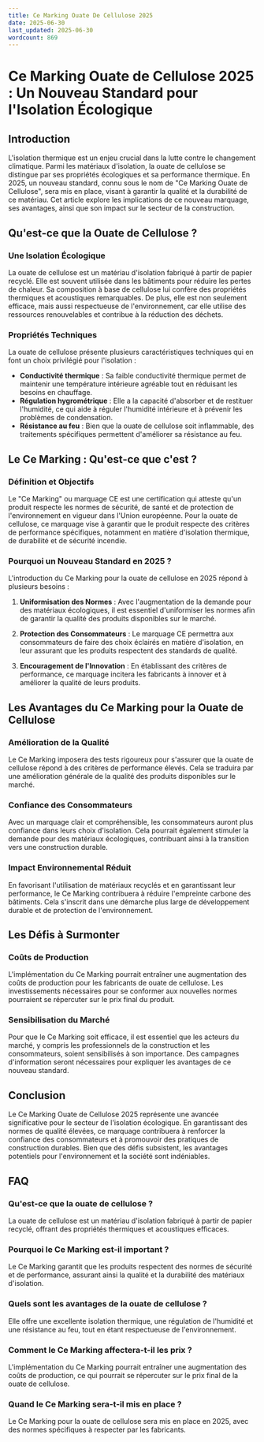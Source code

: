 ```yaml
---
title: Ce Marking Ouate De Cellulose 2025
date: 2025-06-30
last_updated: 2025-06-30
wordcount: 869
---
```


# Ce Marking Ouate de Cellulose 2025 : Un Nouveau Standard pour l'Isolation Écologique

## Introduction

L'isolation thermique est un enjeu crucial dans la lutte contre le changement climatique. Parmi les matériaux d'isolation, la ouate de cellulose se distingue par ses propriétés écologiques et sa performance thermique. En 2025, un nouveau standard, connu sous le nom de "Ce Marking Ouate de Cellulose", sera mis en place, visant à garantir la qualité et la durabilité de ce matériau. Cet article explore les implications de ce nouveau marquage, ses avantages, ainsi que son impact sur le secteur de la construction.

## Qu'est-ce que la Ouate de Cellulose ?

### Une Isolation Écologique

La ouate de cellulose est un matériau d'isolation fabriqué à partir de papier recyclé. Elle est souvent utilisée dans les bâtiments pour réduire les pertes de chaleur. Sa composition à base de cellulose lui confère des propriétés thermiques et acoustiques remarquables. De plus, elle est non seulement efficace, mais aussi respectueuse de l'environnement, car elle utilise des ressources renouvelables et contribue à la réduction des déchets.

### Propriétés Techniques

La ouate de cellulose présente plusieurs caractéristiques techniques qui en font un choix privilégié pour l'isolation :

- **Conductivité thermique** : Sa faible conductivité thermique permet de maintenir une température intérieure agréable tout en réduisant les besoins en chauffage.
- **Régulation hygrométrique** : Elle a la capacité d'absorber et de restituer l'humidité, ce qui aide à réguler l'humidité intérieure et à prévenir les problèmes de condensation.
- **Résistance au feu** : Bien que la ouate de cellulose soit inflammable, des traitements spécifiques permettent d'améliorer sa résistance au feu.

## Le Ce Marking : Qu'est-ce que c'est ?

### Définition et Objectifs

Le "Ce Marking" ou marquage CE est une certification qui atteste qu'un produit respecte les normes de sécurité, de santé et de protection de l'environnement en vigueur dans l'Union européenne. Pour la ouate de cellulose, ce marquage vise à garantir que le produit respecte des critères de performance spécifiques, notamment en matière d'isolation thermique, de durabilité et de sécurité incendie.

### Pourquoi un Nouveau Standard en 2025 ?

L'introduction du Ce Marking pour la ouate de cellulose en 2025 répond à plusieurs besoins :

1. **Uniformisation des Normes** : Avec l'augmentation de la demande pour des matériaux écologiques, il est essentiel d'uniformiser les normes afin de garantir la qualité des produits disponibles sur le marché.
   
2. **Protection des Consommateurs** : Le marquage CE permettra aux consommateurs de faire des choix éclairés en matière d'isolation, en leur assurant que les produits respectent des standards de qualité.

3. **Encouragement de l'Innovation** : En établissant des critères de performance, ce marquage incitera les fabricants à innover et à améliorer la qualité de leurs produits.

## Les Avantages du Ce Marking pour la Ouate de Cellulose

### Amélioration de la Qualité

Le Ce Marking imposera des tests rigoureux pour s'assurer que la ouate de cellulose répond à des critères de performance élevés. Cela se traduira par une amélioration générale de la qualité des produits disponibles sur le marché.

### Confiance des Consommateurs

Avec un marquage clair et compréhensible, les consommateurs auront plus confiance dans leurs choix d'isolation. Cela pourrait également stimuler la demande pour des matériaux écologiques, contribuant ainsi à la transition vers une construction durable.

### Impact Environnemental Réduit

En favorisant l'utilisation de matériaux recyclés et en garantissant leur performance, le Ce Marking contribuera à réduire l'empreinte carbone des bâtiments. Cela s'inscrit dans une démarche plus large de développement durable et de protection de l'environnement.

## Les Défis à Surmonter

### Coûts de Production

L'implémentation du Ce Marking pourrait entraîner une augmentation des coûts de production pour les fabricants de ouate de cellulose. Les investissements nécessaires pour se conformer aux nouvelles normes pourraient se répercuter sur le prix final du produit.

### Sensibilisation du Marché

Pour que le Ce Marking soit efficace, il est essentiel que les acteurs du marché, y compris les professionnels de la construction et les consommateurs, soient sensibilisés à son importance. Des campagnes d'information seront nécessaires pour expliquer les avantages de ce nouveau standard.

## Conclusion

Le Ce Marking Ouate de Cellulose 2025 représente une avancée significative pour le secteur de l'isolation écologique. En garantissant des normes de qualité élevées, ce marquage contribuera à renforcer la confiance des consommateurs et à promouvoir des pratiques de construction durables. Bien que des défis subsistent, les avantages potentiels pour l'environnement et la société sont indéniables.

## FAQ

### Qu'est-ce que la ouate de cellulose ?

La ouate de cellulose est un matériau d'isolation fabriqué à partir de papier recyclé, offrant des propriétés thermiques et acoustiques efficaces.

### Pourquoi le Ce Marking est-il important ?

Le Ce Marking garantit que les produits respectent des normes de sécurité et de performance, assurant ainsi la qualité et la durabilité des matériaux d'isolation.

### Quels sont les avantages de la ouate de cellulose ?

Elle offre une excellente isolation thermique, une régulation de l'humidité et une résistance au feu, tout en étant respectueuse de l'environnement.

### Comment le Ce Marking affectera-t-il les prix ?

L'implémentation du Ce Marking pourrait entraîner une augmentation des coûts de production, ce qui pourrait se répercuter sur le prix final de la ouate de cellulose.

### Quand le Ce Marking sera-t-il mis en place ?

Le Ce Marking pour la ouate de cellulose sera mis en place en 2025, avec des normes spécifiques à respecter par les fabricants.